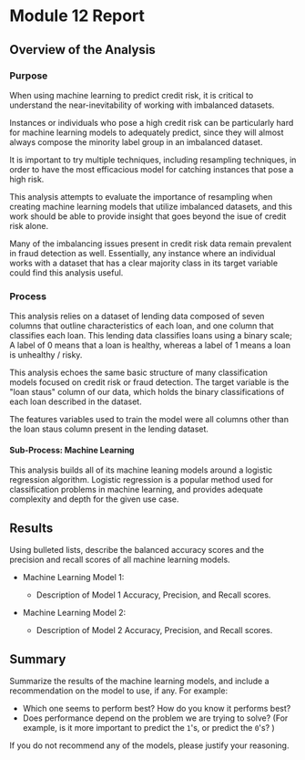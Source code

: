 # Module 12 Report

## Overview of the Analysis

### Purpose

When using machine learning to predict credit risk, it is critical to understand the near-inevitability of working with imbalanced datasets.

Instances or individuals who pose a high credit risk can be particularly hard for machine learning models to adequately predict, since they will almost always compose the minority label group in an imbalanced dataset.

It is important to try multiple techniques, including resampling techniques, in order to have the most efficacious model for catching instances that pose a high risk. 

This analysis attempts to evaluate the importance of resampling when creating machine learning models that utilize imbalanced datasets, and this work should be able to provide insight that goes beyond the isue of credit risk alone. 

Many of the imbalancing issues present in credit risk data remain prevalent in fraud detection as well. Essentially, any instance where an individual works with a dataset that has a clear majority class in its target variable could find this analysis useful.


### Process

This analysis relies on a dataset of lending data composed of seven columns that outline characteristics of each loan, and one column that classifies each loan. This lending data classifies loans using a binary scale; A label of 0 means that a loan is healthy, whereas a label of 1 means a loan is unhealthy / risky.

This analysis echoes the same basic structure of many classification models focused on credit risk or fraud detection. The target variable is the "loan staus" column of our data, which holds the binary classifications of each loan described in the dataset. 

The features variables used to train the model were all columns other than the loan staus column present in the lending dataset.


#### Sub-Process: Machine Learning

This analysis builds all of its machine leaning models around a logistic regression algorithm. Logistic regression is a popular method used for classification problems in machine learning, and provides adequate complexity and depth for the given use case. 


## Results

Using bulleted lists, describe the balanced accuracy scores and the precision and recall scores of all machine learning models.

* Machine Learning Model 1:
  * Description of Model 1 Accuracy, Precision, and Recall scores.



* Machine Learning Model 2:
  * Description of Model 2 Accuracy, Precision, and Recall scores.

## Summary

Summarize the results of the machine learning models, and include a recommendation on the model to use, if any. For example:
* Which one seems to perform best? How do you know it performs best?
* Does performance depend on the problem we are trying to solve? (For example, is it more important to predict the `1`'s, or predict the `0`'s? )

If you do not recommend any of the models, please justify your reasoning.

